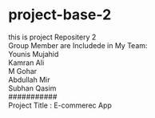# project-base-2
this is project Repositery 2<br>
Group Member are Includede in My Team:<br>
Younis Mujahid <br>
Kamran Ali <br>
M Gohar <br>
Abdullah Mir <br>
Subhan Qasim <br>
########### <br>
Project Title : E-commerec App
